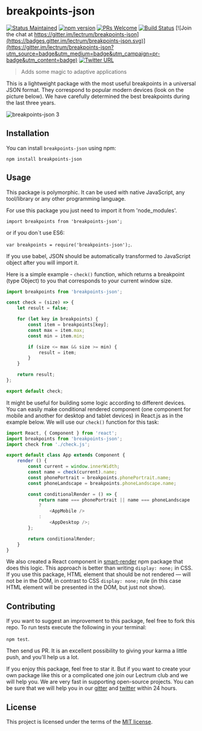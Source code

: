 
# breakpoints-json

[![Status Maintained](https://img.shields.io/badge/status-maintained-brightgreen.svg?style=flat)](https://github.com/Lectrum/breakpoints-json/pulse)
[![npm version](https://badge.fury.io/js/breakpoints-json.svg)](https://badge.fury.io/js/breakpoints-json)
[![PRs Welcome](https://img.shields.io/badge/PRs-welcome-brightgreen.svg)](https://github.com/Lectrum/breakpoints-json/pulls)
[![Build Status](https://travis-ci.org/Lectrum/breakpoints-json.svg?branch=master)](https://travis-ci.org/Lectrum/breakpoints-json)
[![Join the chat at https://gitter.im/lectrum/breakpoints-json](https://badges.gitter.im/lectrum/breakpoints-json.svg)](https://gitter.im/lectrum/breakpoints-json?utm_source=badge&utm_medium=badge&utm_campaign=pr-badge&utm_content=badge)
[![Twitter URL](https://img.shields.io/twitter/url/http/shields.io.svg?style=social)](https://twitter.com/lectrumhq)

> Adds some magic to adaptive applications

This is a lightweight package with the most useful breakpoints in a universal JSON format. They correspond to popular modern devices (look on the picture below). We have carefully determined the best breakpoints during the last three years.

![breakpoints-json 3](https://cloud.githubusercontent.com/assets/26002528/25903209/71667874-35a4-11e7-84d3-e8c7e3259393.png)

## Installation

You can install `breakpoints-json` using npm:

`npm install breakpoints-json`


## Usage
This package is polymorphic. It can be used with native JavaScript, any tool/library or any other programming language.


For use this package you just need to import it from 'node_modules'.

`import breakpoints from 'breakpoints-json';`

or if you don`t use ES6:

`var breakpoints = require('breakpoints-json');`.

If you use babel, JSON should be automatically transformed to JavaScript object after you will import it.

Here is a simple example - `check()` function, which returns a breakpoint (type Object) to you that corresponds to your current window size.

```javascript
import breakpoints from 'breakpoints-json';

const check = (size) => {
    let result = false;

    for (let key in breakpoints) {
        const item = breakpoints[key];
        const max = item.max;
        const min = item.min;

        if (size <= max && size >= min) {
            result = item;
        }
    }

    return result;
};

export default check;
```

It might be useful for building some logic according to different devices. You can easily make conditional rendered component (one component for mobile and another for desktop and tablet devices) in React.js as in the example below. We will use our `check()` function for this task:

```js
import React, { Component } from 'react';
import breakpoints from 'breakpoints-json';
import check from './check.js';

export default class App extends Component {
    render () {
        const current = window.innerWidth;
        const name = check(current).name;
        const phonePortrait = breakpoints.phonePortrait.name;
        const phoneLandscape = breakpoints.phoneLandscape.name;

        const conditionalRender = () => {
            return name === phonePortrait || name === phoneLandscape
            ?
                <AppMobile />
            :
                <AppDesktop />;
        };

        return conditionalRender;
    }
}
```

We also created a React component in [smart-render](https://www.npmjs.com/package/smart-render) npm package that does this logic. This approach is better than writing `display: none;` in CSS. If you use this package, HTML element that should be not rendered — will not be in the DOM, in contrast to CSS `display: none;` rule (in this case HTML element will be presented in the DOM, but just not show).

## Contributing

If you want to suggest an improvement to this package, feel free to fork this repo. To run tests execute the following in your terminal:

`npm test`.

Then send us PR. It is an excellent possibility to giving your karma a little push, and you'll help us a lot.

If you enjoy this package, feel free to star it. But if you want to create your own package like this or a complicated one join our Lectrum club and we will help you. We are very fast in supporting open-source projects. You can be sure that we will help you in our [gitter](https://gitter.im/lectrum/smart-render) and [twitter](https://twitter.com/lectrumhq) within 24 hours.

## License

This project is licensed under the terms of the [MIT license](https://github.com/Lectrum/breakpoints-json/blob/master/LICENSE).
